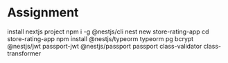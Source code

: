 # Assignment
install nextjs project
npm i -g @nestjs/cli
nest new store-rating-app
cd store-rating-app
npm install @nestjs/typeorm typeorm pg bcrypt @nestjs/jwt passport-jwt @nestjs/passport passport class-validator class-transformer
